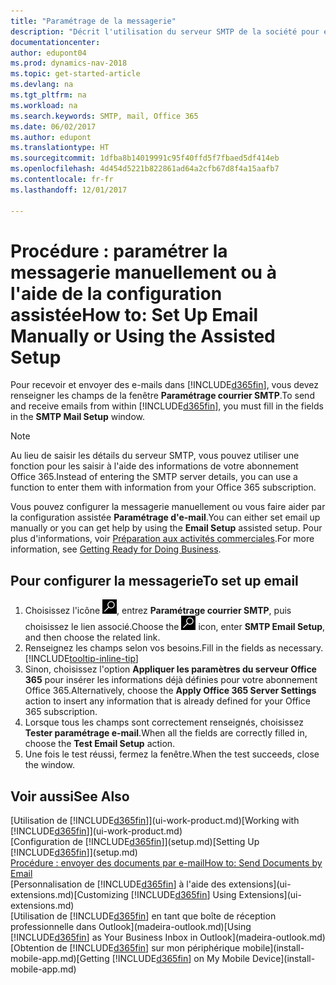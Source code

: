```yaml
---
title: "Paramétrage de la messagerie"
description: "Décrit l'utilisation du serveur SMTP de la société pour envoyer et recevoir des e-mails dans Dynamics NAV. Décrit également comment utiliser les paramètres du serveur de messagerie créés lors de l'abonnement à Office 365."
documentationcenter: 
author: edupont04
ms.prod: dynamics-nav-2018
ms.topic: get-started-article
ms.devlang: na
ms.tgt_pltfrm: na
ms.workload: na
ms.search.keywords: SMTP, mail, Office 365
ms.date: 06/02/2017
ms.author: edupont
ms.translationtype: HT
ms.sourcegitcommit: 1dfba8b14019991c95f40ffd5f7fbaed5df414eb
ms.openlocfilehash: 4d454d5221b822861ad64a2cfb67d8f4a15aafb7
ms.contentlocale: fr-fr
ms.lasthandoff: 12/01/2017

---
```

# <a name="how-to-set-up-email-manually-or-using-the-assisted-setup"></a><span data-ttu-id="1ed0c-103">Procédure : paramétrer la messagerie manuellement ou à l'aide de la configuration assistée</span><span class="sxs-lookup"><span data-stu-id="1ed0c-103">How to: Set Up Email Manually or Using the Assisted Setup</span></span>
<span data-ttu-id="1ed0c-104">Pour recevoir et envoyer des e-mails dans [!INCLUDE[d365fin](includes/d365fin_md.md)], vous devez renseigner les champs de la fenêtre **Paramétrage courrier SMTP**.</span><span class="sxs-lookup"><span data-stu-id="1ed0c-104">To send and receive emails from within [!INCLUDE[d365fin](includes/d365fin_md.md)], you must fill in the fields in the **SMTP Mail Setup** window.</span></span>

> [!NOTE]  
>   <span data-ttu-id="1ed0c-105">Au lieu de saisir les détails du serveur SMTP, vous pouvez utiliser une fonction pour les saisir à l'aide des informations de votre abonnement Office 365.</span><span class="sxs-lookup"><span data-stu-id="1ed0c-105">Instead of entering the SMTP server details, you can use a function to enter them with information from your Office 365 subscription.</span></span>

<span data-ttu-id="1ed0c-106">Vous pouvez configurer la messagerie manuellement ou vous faire aider par la configuration assistée **Paramétrage d'e-mail**.</span><span class="sxs-lookup"><span data-stu-id="1ed0c-106">You can either set email up manually or you can get help by using the **Email Setup** assisted setup.</span></span> <span data-ttu-id="1ed0c-107">Pour plus d'informations, voir [Préparation aux activités commerciales](ui-get-ready-business.md).</span><span class="sxs-lookup"><span data-stu-id="1ed0c-107">For more information, see [Getting Ready for Doing Business](ui-get-ready-business.md).</span></span>  

## <a name="to-set-up-email"></a><span data-ttu-id="1ed0c-108">Pour configurer la messagerie</span><span class="sxs-lookup"><span data-stu-id="1ed0c-108">To set up email</span></span>
1. <span data-ttu-id="1ed0c-109">Choisissez l'icône ![Page ou état pour la recherche](media/ui-search/search_small.png "Page ou état pour la recherche"), entrez **Paramétrage courrier SMTP**, puis choisissez le lien associé.</span><span class="sxs-lookup"><span data-stu-id="1ed0c-109">Choose the ![Search for Page or Report](media/ui-search/search_small.png "Search for Page or Report icon") icon, enter **SMTP Email Setup**, and then choose the related link.</span></span>
2. <span data-ttu-id="1ed0c-110">Renseignez les champs selon vos besoins.</span><span class="sxs-lookup"><span data-stu-id="1ed0c-110">Fill in the fields as necessary.</span></span> [!INCLUDE[tooltip-inline-tip](includes/tooltip-inline-tip_md.md)]
3. <span data-ttu-id="1ed0c-111">Sinon, choisissez l'option **Appliquer les paramètres du serveur Office 365** pour insérer les informations déjà définies pour votre abonnement Office 365.</span><span class="sxs-lookup"><span data-stu-id="1ed0c-111">Alternatively, choose the **Apply Office 365 Server Settings** action to insert any information that is already defined for your Office 365 subscription.</span></span>
4. <span data-ttu-id="1ed0c-112">Lorsque tous les champs sont correctement renseignés, choisissez **Tester paramétrage e-mail**.</span><span class="sxs-lookup"><span data-stu-id="1ed0c-112">When all the fields are correctly filled in, choose the **Test Email Setup** action.</span></span>
5. <span data-ttu-id="1ed0c-113">Une fois le test réussi, fermez la fenêtre.</span><span class="sxs-lookup"><span data-stu-id="1ed0c-113">When the test succeeds, close the window.</span></span>

## <a name="see-also"></a><span data-ttu-id="1ed0c-114">Voir aussi</span><span class="sxs-lookup"><span data-stu-id="1ed0c-114">See Also</span></span>  
<span data-ttu-id="1ed0c-115">[Utilisation de [!INCLUDE[d365fin](includes/d365fin_md.md)]](ui-work-product.md)</span><span class="sxs-lookup"><span data-stu-id="1ed0c-115">[Working with [!INCLUDE[d365fin](includes/d365fin_md.md)]](ui-work-product.md)</span></span>  
<span data-ttu-id="1ed0c-116">[Configuration de [!INCLUDE[d365fin](includes/d365fin_md.md)]](setup.md)</span><span class="sxs-lookup"><span data-stu-id="1ed0c-116">[Setting Up [!INCLUDE[d365fin](includes/d365fin_md.md)]](setup.md)</span></span>  
[<span data-ttu-id="1ed0c-117">Procédure : envoyer des documents par e-mail</span><span class="sxs-lookup"><span data-stu-id="1ed0c-117">How to: Send Documents by Email</span></span>](ui-how-send-documents-email.md)  
<span data-ttu-id="1ed0c-118">[Personnalisation de [!INCLUDE[d365fin](includes/d365fin_md.md)] à l'aide des extensions](ui-extensions.md)</span><span class="sxs-lookup"><span data-stu-id="1ed0c-118">[Customizing [!INCLUDE[d365fin](includes/d365fin_md.md)] Using Extensions](ui-extensions.md)</span></span>  
<span data-ttu-id="1ed0c-119">[Utilisation de [!INCLUDE[d365fin](includes/d365fin_md.md)] en tant que boîte de réception professionnelle dans Outlook](madeira-outlook.md)</span><span class="sxs-lookup"><span data-stu-id="1ed0c-119">[Using [!INCLUDE[d365fin](includes/d365fin_md.md)] as Your Business Inbox in Outlook](madeira-outlook.md)</span></span>  
<span data-ttu-id="1ed0c-120">[Obtention de [!INCLUDE[d365fin](includes/d365fin_md.md)] sur mon périphérique mobile](install-mobile-app.md)</span><span class="sxs-lookup"><span data-stu-id="1ed0c-120">[Getting [!INCLUDE[d365fin](includes/d365fin_md.md)] on My Mobile Device](install-mobile-app.md)</span></span>

